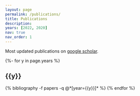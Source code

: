 ```yaml
---
layout: page
permalink: /publications/
title: Publications
description: 
years: [2022, 2020]
nav: true
nav_order: 1
---
```


Most updated publications on [google scholar](https://scholar.google.com/citations?user=gf-2IBkAAAAJ). 

<!-- _pages/publications.md -->
<div class="publications">

{%- for y in page.years %}
  <h2 class="year">{{y}}</h2>
  {% bibliography -f papers -q @*[year={{y}}]* %}
{% endfor %}

</div>
